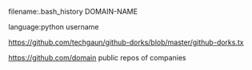 filename:.bash_history DOMAIN-NAME

language:python username

https://github.com/techgaun/github-dorks/blob/master/github-dorks.tx

https://github.com/domain public repos of companies